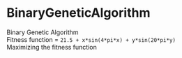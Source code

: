 # BinaryGeneticAlgorithm
Binary Genetic Algorithm
<br />Fitness function = `21.5 + x*sin(4*pi*x) + y*sin(20*pi*y)`
<br/> Maximizing the fitness function
